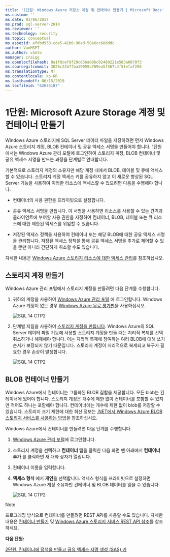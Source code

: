 ```yaml
---
title: '1단원: Windows Azure 저장소 계정 및 컨테이너 만들기 | Microsoft Docs'
ms.custom: ''
ms.date: 03/06/2017
ms.prod: sql-server-2014
ms.reviewer: ''
ms.technology: security
ms.topic: conceptual
ms.assetid: efdbd930-cde5-41b0-90ad-58a6cc68dddc
author: VanMSFT
ms.author: vanto
manager: craigg
ms.openlocfilehash: 8a1f8cef9f29c856ab0bc02480221e583a0078f3
ms.sourcegitcommit: 3026c22b7fba19059a769ea5f367c4f51efaf286
ms.translationtype: MT
ms.contentlocale: ko-KR
ms.lasthandoff: 06/15/2019
ms.locfileid: "62676187"
---
```

# <a name="lesson-1-create-windows-azure-storage-account-and-container"></a>1단원: Microsoft Azure Storage 계정 및 컨테이너 만들기
  Windows Azure 스토리지에 SQL Server 데이터 파일을 저장하려면 먼저 Windows Azure 스토리지 계정, BLOB 컨테이너 및 공유 액세스 서명을 만들어야 합니다. 1단원에서는 Windows Azure 관리 포털에 로그인하여 스토리지 계정, BLOB 컨테이너 및 공유 액세스 서명을 만드는 과정을 단계별로 안내합니다.  
  
 기본적으로 스토리지 계정의 소유자만 해당 계정 내에서 BLOB, 테이블 및 큐에 액세스할 수 있습니다. 스토리지 계정 액세스 키를 공유하지 않고 이 새로운 향상된 SQL Server 기능을 사용하여 이러한 리소스에 액세스할 수 있으려면 다음을 수행해야 합니다.  
  
-   컨테이너의 사용 권한을 프라이빗으로 설정합니다.  
  
-   공유 액세스 서명을 만듭니다. 이 서명을 사용하면 리소스를 사용할 수 있는 간격과 클라이언트에 부여할 사용 권한을 지정하여 컨테이너, BLOB, 테이블 또는 큐 리소스에 대한 제한된 액세스를 위임할 수 있습니다.  
  
-   저장된 액세스 정책을 사용하여 컨테이너 또는 해당 BLOB에 대한 공유 액세스 서명을 관리합니다. 저장된 액세스 정책을 통해 공유 액세스 서명을 추가로 제어할 수 있을 뿐만 아니라 간단하게 취소할 수도 있습니다.  
  
 자세한 내용은 [Windows Azure 스토리지 리소스에 대한 액세스 관리](https://msdn.microsoft.com/library/windowsazure/ee393343.aspx)를 참조하십시오.  
  
## <a name="create-storage-account"></a>스토리지 계정 만들기  
 Windows Azure 관리 포털에서 스토리지 계정을 만들려면 다음 단계를 수행합니다.  
  
1.  귀하의 계정을 사용하여 [Windows Azure 관리 포털](https://manage.windowsazure.com) 에 로그인합니다. Windows Azure 계정이 없는 경우 [Windows Azure 무료 평가판](http://www.windowsazure.com/pricing/free-trial/)을 사용하십시오.  
  
     ![SQL 14 CTP2](../../2014/tutorials/media/ss-was-tutlesson-1-1.gif "SQL 14 CTP2")  
  
2.  단계별 지침을 사용하여 [스토리지 계정을 만듭니다](http://azure.microsoft.com/documentation/articles/storage-create-storage-account/). Windows Azure의 SQL Server 데이터 파일 기능에 사용할 스토리지 계정을 만들 때는 지리적 복제를 선택 취소하거나 해제해야 합니다. 이는 지리적 복제에 참여하는 여러 BLOB에 대해 쓰기 순서가 보장되지 않기 때문입니다. 스토리지 계정이 지리적으로 복제되고 복구가 필요한 경우 손상이 발생합니다.  
  
     ![SQL 14 CTP2](../../2014/tutorials/media/ss-was-tutlesson-1-2.gif "SQL 14 CTP2")  
  
## <a name="create-a-blob-container"></a>BLOB 컨테이너 만들기  
 Windows Azure에서 컨테이너는 그룹화된 BLOB 집합을 제공합니다. 모든 blob는 컨테이너에 있어야 합니다. 스토리지 계정은 개수에 제한 없이 컨테이너를 포함할 수 있지만 적어도 하나는 포함해야 합니다. 컨테이너에는 개수에 제한 없이 blob를 저장할 수 있습니다. 스토리지 크기 제한에 대한 최신 정보는 [.NET에서 Windows Azure BLOB 스토리지 서비스를 사용하는 방법](http://www.windowsazure.com/develop/net/how-to-guides/blob-storage/)을 참조하십시오.  
  
 Windows Azure에서 컨테이너를 만들려면 다음 단계를 수행합니다.  
  
1.  [Windows Azure 관리 포털](https://manage.windowsazure.com)에 로그인합니다.  
  
2.  스토리지 계정을 선택하고 **컨테이너** 탭을 클릭한 다음 화면 맨 아래에서 **컨테이너 추가** 를 클릭하면 새 대화 상자가 열립니다.  
  
3.  컨테이너 이름을 입력합니다.  
  
4.  **액세스 형식** 에서 **개인**을 선택합니다. 액세스 형식을 프라이빗으로 설정하면 Windows Azure 계정 소유자만 컨테이너 및 BLOB 데이터를 읽을 수 있습니다.  
  
     ![SQL 14 CTP2](../../2014/tutorials/media/ss-was-tutlesson-1-4.gif "SQL 14 CTP2")  
  
> [!NOTE]  
>  프로그래밍 방식으로 컨테이너를 만들려면 REST API를 사용할 수도 있습니다. 자세한 내용은 [컨테이너 만들기](https://msdn.microsoft.com/library/windowsazure/dd179468.aspx) 및 [Windows Azure 스토리지 서비스 REST API 참조](https://msdn.microsoft.com/library/windowsazure/dd179355.aspx)를 참조하세요.  
  
 **다음 단원:**  
  
 [2단원. 컨테이너에 정책을 만들고 공유 액세스 서명 생성 &#40;SAS&#41; 키](../relational-databases/lesson-1-create-stored-access-policy-and-shared-access-signature.md)  
  
  
